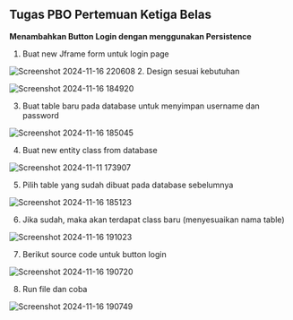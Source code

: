 ## Tugas PBO Pertemuan Ketiga Belas
**Menambahkan Button Login dengan menggunakan Persistence**
1.	Buat new Jframe form untuk login page
 
 ![Screenshot 2024-11-16 220608](https://github.com/user-attachments/assets/287b270c-ee7d-4ec0-9456-1b10f0dd9cc1)
2.	Design sesuai kebutuhan
 
 ![Screenshot 2024-11-16 184920](https://github.com/user-attachments/assets/2e690e77-26e3-4e51-9d26-e6200abe4f70)
 
3.	Buat table baru pada database untuk menyimpan username dan password
 
 ![Screenshot 2024-11-16 185045](https://github.com/user-attachments/assets/c8c55204-6b21-48fd-8205-e23506e8164a)
 
4.	Buat new entity class from database
 
 ![Screenshot 2024-11-11 173907](https://github.com/user-attachments/assets/9a70f481-de2e-49ed-abdd-687be99dbf0f)
 
5.	Pilih table yang sudah dibuat pada database sebelumnya
 
 ![Screenshot 2024-11-16 185123](https://github.com/user-attachments/assets/96453a9f-b931-4a68-97b8-25748086fd4b)
 
6.	Jika sudah, maka akan terdapat class baru (menyesuaikan nama table) 
 
 ![Screenshot 2024-11-16 191023](https://github.com/user-attachments/assets/8317cb33-cfd2-48f9-8002-ba81656a50bd)

7.	Berikut source code untuk button login
 
 ![Screenshot 2024-11-16 190720](https://github.com/user-attachments/assets/dcd0c08e-3d6a-4f98-b004-ad3bb1b5d077)
 
8.	Run file dan coba

![Screenshot 2024-11-16 190749](https://github.com/user-attachments/assets/93e80835-2a56-4b14-a6ba-1d2f0ce080c4)

